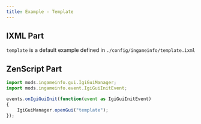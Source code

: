 ```yaml
---
title: Example - Template
---
```


## IXML Part
`template` is a default example defined in `./config/ingameinfo/template.ixml`

## ZenScript Part
```javascript
import mods.ingameinfo.gui.IgiGuiManager;
import mods.ingameinfo.event.IgiGuiInitEvent;

events.onIgiGuiInit(function(event as IgiGuiInitEvent)
{
    IgiGuiManager.openGui("template");
});
```
